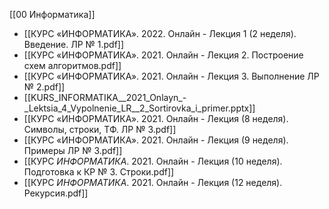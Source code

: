 [[00 Информатика]]

- [[КУРС «ИНФОРМАТИКА». 2022. Онлайн - Лекция 1 (2 неделя). Введение. ЛР № 1.pdf]]
- [[КУРС «ИНФОРМАТИКА». 2021. Онлайн - Лекция 2. Построение схем алгоритмов.pdf]]
- [[КУРС «ИНФОРМАТИКА». 2021. Онлайн - Лекция 3. Выполнение ЛР № 2.pdf]]
- [[KURS_INFORMATIKA__2021_Onlayn_-_Lektsia_4_Vypolnenie_LR__2_Sortirovka_i_primer.pptx]]
- [[КУРС «ИНФОРМАТИКА». 2021. Онлайн - Лекция (8 неделя). Символы, строки, ТФ. ЛР № 3.pdf]]
- [[КУРС «ИНФОРМАТИКА». 2021. Онлайн - Лекция (9 неделя). Примеры ЛР № 3.pdf]]
- [[КУРС _ИНФОРМАТИКА_. 2021. Онлайн - Лекция (10 неделя). Подготовка к КР № 3. Строки.pdf]]
- [[КУРС _ИНФОРМАТИКА_. 2021. Онлайн - Лекция (12 неделя). Рекурсия.pdf]]
